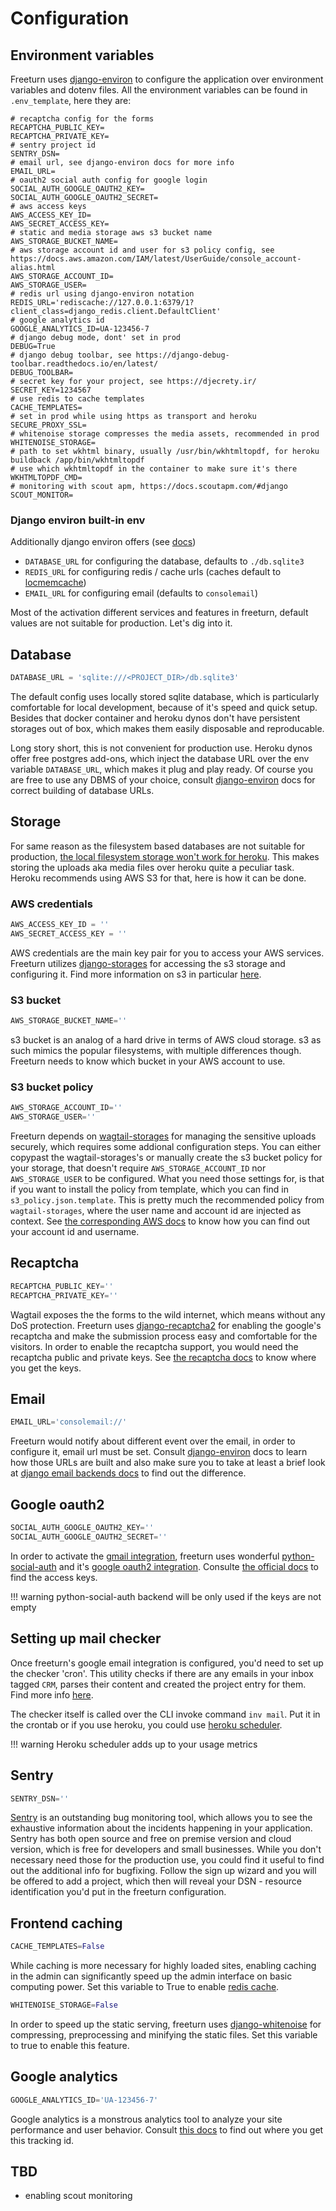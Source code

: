 # Configuration

## Environment variables

Freeturn uses [django-environ](https://github.com/joke2k/django-environ) to configure the application over environment
variables and dotenv files. All the environment variables can be found in `.env_template`, here they are:

```.env
# recaptcha config for the forms
RECAPTCHA_PUBLIC_KEY=
RECAPTCHA_PRIVATE_KEY=
# sentry project id
SENTRY_DSN=
# email url, see django-environ docs for more info
EMAIL_URL=
# oauth2 social auth config for google login
SOCIAL_AUTH_GOOGLE_OAUTH2_KEY=
SOCIAL_AUTH_GOOGLE_OAUTH2_SECRET=
# aws access keys
AWS_ACCESS_KEY_ID=
AWS_SECRET_ACCESS_KEY=
# static and media storage aws s3 bucket name
AWS_STORAGE_BUCKET_NAME=
# aws storage account id and user for s3 policy config, see https://docs.aws.amazon.com/IAM/latest/UserGuide/console_account-alias.html
AWS_STORAGE_ACCOUNT_ID=
AWS_STORAGE_USER=
# redis url using django-environ notation
REDIS_URL='rediscache://127.0.0.1:6379/1?client_class=django_redis.client.DefaultClient'
# google analytics id
GOOGLE_ANALYTICS_ID=UA-123456-7
# django debug mode, dont' set in prod
DEBUG=True
# django debug toolbar, see https://django-debug-toolbar.readthedocs.io/en/latest/
DEBUG_TOOLBAR=
# secret key for your project, see https://djecrety.ir/
SECRET_KEY=1234567
# use redis to cache templates
CACHE_TEMPLATES=
# set in prod while using https as transport and heroku
SECURE_PROXY_SSL=
# whitenoise storage compresses the media assets, recommended in prod
WHITENOISE_STORAGE=
# path to set wkhtml binary, usually /usr/bin/wkhtmltopdf, for heroku buildback /app/bin/wkhtmltopdf
# use which wkhtmltopdf in the container to make sure it's there
WKHTMLTOPDF_CMD=
# monitoring with scout apm, https://docs.scoutapm.com/#django
SCOUT_MONITOR=
```

### Django environ built-in env

Additionally django environ offers (see [docs](https://github.com/joke2k/django-environ#supported-types))
- `DATABASE_URL` for configuring the database, defaults to `./db.sqlite3`
- `REDIS_URL` for configuring redis / cache urls (caches default to [locmemcache](https://docs.djangoproject.com/en/3.0/topics/cache/#local-memory-caching))
- `EMAIL_URL` for configuring email  (defaults to `consolemail`)

Most of the activation different services and features in freeturn, default values are not suitable
for production. Let's dig into it.

## Database

```python
DATABASE_URL = 'sqlite:///<PROJECT_DIR>/db.sqlite3'
```

The default config uses locally stored sqlite database, which is particularly comfortable for local development, because
of it's speed and quick setup. Besides that docker container and heroku dynos don't have persistent storages out of box,
which makes them easily disposable and reproducable.

Long story short, this is not convenient for production use. Heroku dynos offer free postgres add-ons, which inject the
database URL over the env variable `DATABASE_URL`, which makes it plug and play ready. Of course you are free to use any
DBMS of your choice, consult [django-environ](https://github.com/joke2k/django-environ#supported-types) docs for correct
building of database URLs.

## Storage

For same reason as the filesystem based databases are not suitable for production, [the local filesystem storage won't
work for heroku](https://help.heroku.com/K1PPS2WM/why-are-my-file-uploads-missing-deleted). This makes storing the
uploads aka media files over heroku quite a peculiar task. Heroku recommends using AWS S3 for that, here is how it can
be done.

### AWS credentials

```python
AWS_ACCESS_KEY_ID = ''
AWS_SECRET_ACCESS_KEY = ''
```

AWS credentials are the main key pair for you to access your AWS services. Freeturn utilizes [django-storages](https://django-storages.readthedocs.io/en/latest/)
for accessing the s3 storage and configuring it. Find more information on s3 in particular [here](https://django-storages.readthedocs.io/en/latest/backends/amazon-S3.html).

### S3 bucket
```python
AWS_STORAGE_BUCKET_NAME=''
```

s3 bucket is an analog of a hard drive in terms of AWS cloud storage. s3 as such mimics the popular filesystems, with
multiple differences though. Freeturn needs to know which bucket in your AWS account to use.

### S3 bucket policy
```python
AWS_STORAGE_ACCOUNT_ID=''
AWS_STORAGE_USER=''
```

Freeturn depends on [wagtail-storages](https://github.com/torchbox/wagtail-storages) for managing the sensitive uploads
securely, which requires some addional configuration steps. You can either copypast the wagtail-storages's or manually create the s3 bucket
policy for your storage, that doesn't require `AWS_STORAGE_ACCOUNT_ID` nor `AWS_STORAGE_USER` to be configured.
What you need those settings for, is that if you want to install the policy from template, which you can find in `s3_policy.json.template`.
This is pretty much the recommended policy from `wagtail-storages`, where the user name and account id are injected as context.
See [the corresponding AWS docs](https://docs.aws.amazon.com/IAM/latest/UserGuide/console_account-alias.html) to know
how you can find out your account id and username.

## Recaptcha

```python
RECAPTCHA_PUBLIC_KEY=''
RECAPTCHA_PRIVATE_KEY=''
```

Wagtail exposes the the forms to the wild internet, which means without any DoS protection. Freeturn uses [django-recaptcha2](https://github.com/kbytesys/django-recaptcha2)
for enabling the google's recaptcha and make the submission process easy and comfortable for the visitors.
In order to enable the recaptcha support, you would need the recaptcha public and private keys. See [the recaptcha docs](https://developers.google.com/recaptcha/intro)
to know where you get the keys.

## Email
```python
EMAIL_URL='consolemail://'
```

Freeturn would notify about different event over the email, in order to configure it, email url must be set. Consult [django-environ](https://github.com/joke2k/django-environ)
docs to learn how those URLs are built and also make sure you to take at least a brief look at [django email backends docs](https://docs.djangoproject.com/en/3.0/topics/email/#email-backends)
to find out the difference.

## Google oauth2
```python
SOCIAL_AUTH_GOOGLE_OAUTH2_KEY=''
SOCIAL_AUTH_GOOGLE_OAUTH2_SECRET=''
```

In order to activate the [gmail integration](crm.md#messages), freeturn uses wonderful [python-social-auth](https://python-social-auth.readthedocs.io/en/latest/)
and it's [google oauth2 integration](https://python-social-auth.readthedocs.io/en/latest/backends/google.html#google-oauth2).
Consulte [the official docs](https://developers.google.com/identity/protocols/oauth2) to find the access keys.

!!! warning
    python-social-auth backend will be only used if the keys are not empty

## Setting up mail checker

Once freeturn's google email integration is configured, you'd need to set up the checker 'cron'. This utility checks if
there are any emails in your inbox tagged `CRM`, parses their content and created the project entry for them.
Find more info [here](crm.md#messages).

The checker itself is called over the CLI invoke command `inv mail`. Put it in the crontab or if you use heroku, you
could use [heroku scheduler](https://devcenter.heroku.com/articles/scheduler).

!!! warning
    Heroku scheduler adds up to your usage metrics


## Sentry
```python
SENTRY_DSN=''
```

[Sentry](https://sentry.io/organizations/sergey-cheparev/issues/) is an outstanding bug monitoring tool, which allows you to see the exhaustive information about the incidents
happening in your application. Sentry has both open source and free on premise version and cloud version, which is free
for developers and small businesses. While you don't necessary need those for the production use, you could find it useful
to find out the additional info for bugfixing. Follow the sign up wizard and you will be offered to add a project, which
then will reveal your DSN - resource identification you'd put in the freeturn configuration.

## Frontend caching

```python
CACHE_TEMPLATES=False
```

While caching is more necessary for highly loaded sites, enabling caching in the admin can significantly speed up the
admin interface on basic computing power. Set this variable to True to enable [redis cache](#django-environ-built-in-env).

```python
WHITENOISE_STORAGE=False
```

In order to speed up the static serving, freeturn uses [django-whitenoise](http://whitenoise.evans.io/en/stable/) for
compressing, preprocessing and minifying the static files. Set this variable to true to enable this feature.

## Google analytics

```python
GOOGLE_ANALYTICS_ID='UA-123456-7'
```

Google analytics is a monstrous analytics tool to analyze your site performance and user behavior. Consult [this docs](https://support.google.com/analytics/thread/13109681?hl=en)
to find out where you get this tracking id.

## TBD
- enabling scout monitoring
